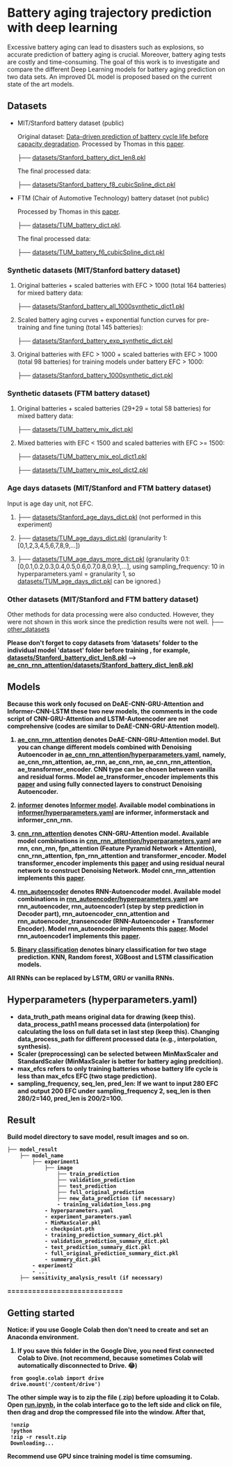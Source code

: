 # Battery aging trajectory prediction with deep learning

Excessive battery aging can lead to disasters such as explosions, so accurate prediction of battery aging is crucial. Moreover, battery aging tests are costly and time-consuming. The goal of this work is to investigate and compare the different Deep Learning models for battery aging prediction on two data sets. An improved DL model is proposed based on the current state of the art models. 

## Datasets
- MIT/Stanford battery dataset (public)
  
  Original dataset: [Data-driven prediction of battery cycle life before capacity degradation](https://data.matr.io/1/projects/5c48dd2bc625d700019f3204). Processed by Thomas in this [paper](https://www.sciencedirect.com/science/article/abs/pii/S2352152X23022399).

  ├── [datasets/Stanford_battery_dict_len8.pkl](./datasets/Stanford_battery_dict_len8.pkl)

  The final processed data:

  ├── [datasets/Stanford_battery_f8_cubicSpline_dict.pkl](./datasets/Stanford_battery_f8_cubicSpline_dict.pkl)

- FTM (Chair of Automotive Technology) battery dataset (not public)
  
  Processed by Thomas in this [paper](https://www.sciencedirect.com/science/article/abs/pii/S2352152X23022399).

  ├── [datasets/TUM_battery_dict.pkl](./datasets/TUM_battery_dict.pkl).

  The final processed data:

  ├── [datasets/TUM_battery_f6_cubicSpline_dict.pkl](./datasets/TUM_battery_f6_cubicSpline_dict.pkl)
  
### Synthetic datasets (MIT/Stanford battery dataset)
1. Original batteries + scaled batteries with EFC > 1000 (total 164 batteries) for mixed battery data: 
   
   ├── [datasets/Stanford_battery_all_1000synthetic_dict1.pkl](./datasets/Stanford_battery_all_1000synthetic_dict1.pkl)
2. Scaled battery aging curves + exponential function curves for pre-training and fine tuning (total 145 batteries):
   
   ├── [datasets/Stanford_battery_exp_synthetic_dict.pkl](./datasets/Stanford_battery_exp_synthetic_dict.pkl)
3. Original batteries with EFC > 1000 + scaled batteries with EFC > 1000 (total 98 batteries) for training models under battery EFC > 1000:
   
   ├── [datasets/Stanford_battery_1000synthetic_dict.pkl](./datasets/Stanford_battery_1000synthetic_dict.pkl)

### Synthetic datasets (FTM battery dataset)
1. Original batteries + scaled batteries (29+29 = total 58 batteries) for mixed battery data:
   
   ├── [datasets/TUM_battery_mix_dict.pkl](./datasets/TUM_battery_mix_dict.pkl)
   
2. Mixed batteries with EFC < 1500 and scaled batteries with EFC >= 1500:
   
   ├── [datasets/TUM_battery_mix_eol_dict1.pkl](./datasets/TUM_battery_mix_eol_dict1.pkl)
   
   ├── [datasets/TUM_battery_mix_eol_dict2.pkl](./datasets/TUM_battery_mix_eol_dict2.pkl)
   
### Age days datasets (MIT/Stanford and FTM battery dataset)
Input is age day unit, not EFC.
1. ├── [datasets/Stanford_age_days_dict.pkl](./datasets/Stanford_age_days_dict.pkl) (not performed in this experiment)

2. ├── [datasets/TUM_age_days_dict.pkl](./datasets/TUM_age_days_dict.pkl) (granularity 1: [0,1,2,3,4,5,6,7,8,9,...])

3. ├── [datasets/TUM_age_days_more_dict.pkl](./datasets/TUM_age_days_more_dict.pkl) (granularity 0.1: [0,0.1,0.2,0.3,0.4,0.5,0.6,0.7,0.8,0.9,1,...], using sampling_frequency: 10 in hyperparameters.yaml = granularity 1, so [datasets/TUM_age_days_dict.pkl](./datasets/TUM_age_days_dict.pkl) can be ignored.)

### Other datasets (MIT/Stanford and FTM battery dataset)
Other methods for data processing were also conducted. However, they were not shown in this work since the prediction results were not well. 
├── [other_datasets](./other_datasets) 

<b> Please don't forget to copy datasets from ‘datasets’ folder to the individual model 'dataset' folder before training <b>, for example, [datasets/Stanford_battery_dict_len8.pkl](./datasets/Stanford_battery_dict_len8.pkl) --> [ae_cnn_rnn_attention/datasets/Stanford_battery_dict_len8.pkl](./ae_cnn_rnn_attention/datasets/Stanford_battery_dict_len8.pkl)

## Models
Because this work only focused on DeAE-CNN-GRU-Attention and Informer-CNN-LSTM these two new models, the comments in the code script of CNN-GRU-Attention and LSTM-Autoencoder are not comprehensive (codes are similar to DeAE-CNN-GRU-Attention model).
1. [ae_cnn_rnn_attention](./ae_cnn_rnn_attention) denotes DeAE-CNN-GRU-Attention model. But you can change different models combined with Denoising Autoencoder in [ae_cnn_rnn_attention/hyperparameters.yaml](./ae_cnn_rnn_attention/hyperparameters.yaml), namely, ae_cnn_rnn_attention, ae_rnn, ae_cnn_rnn, ae_cnn_rnn_attention, ae_transformer_encoder. CNN type can be chosen between vanilla and residual forms. Model ae_transformer_encoder implements this [paper](https://ieeexplore.ieee.org/document/9714323) and using fully connected layers to construct Denoising Autoencoder.
2. [informer](./informer) denotes [Informer model](https://arxiv.org/abs/2012.07436). Available model combinations in [informer/hyperparameters.yaml](./informer/hyperparameters.yaml) are informer, informerstack and informer_cnn_rnn.
3. [cnn_rnn_attention](./cnn_rnn_attention) denotes CNN-GRU-Attention model. Available model combinations in [cnn_rnn_attention/hyperparameters.yaml](./cnn_rnn_attention/hyperparameters.yaml) are rnn, cnn_rnn, fpn_attention (Feature Pyramid Network + Attention), cnn_rnn_attention, fpn_rnn_attention and transformer_encoder. Model transformer_encoder implements this [paper](https://www.mdpi.com/1996-1073/16/17/6328) and using residual neural network to construct Denoising Network. Model cnn_rnn_attention implements this [paper](https://journals.sagepub.com/doi/full/10.1177/17483026221130598).
4. [rnn_autoencoder](./rnn_autoencoder) denotes RNN-Autoencoder model. Available model combinations in [rnn_autoencoder/hyperparameters.yaml](./rnn_autoencoder/hyperparameters.yaml) are rnn_autoencoder, rnn_autoencoder1 (step by step prediction in Decoder part), rnn_autoencoder_cnn_attention and rnn_autoencoder_transencoder (RNN-Autoencoder + Transformer Encoder). Model rnn_autoencoder implements this [paper](https://www.sciencedirect.com/science/article/pii/S0378775321005528). Model rnn_autoencoder1 implements this [paper](https://www.frontiersin.org/articles/10.3389/fenrg.2022.1093667/full).

5. [Binary classification](./classification.ipynb) denotes binary classification for two stage prediction. KNN, Random forest, XGBoost and LSTM classification models.

All RNNs can be replaced by LSTM, GRU or vanilla RNNs.

## Hyperparameters (hyperparameters.yaml)
 - data_truth_path means original data for drawing (keep this). data_process_path1 means processed data (interpolation) for calculating the loss on full data set in last step (keep this). Changing data_process_path for different processed data (e.g., interpolation, synthesis). 
- Scaler (preprocessing) can be selected between MinMaxScaler and StandardScaler (MinMaxScaler is better for battery aging predcition). 
- max_efcs refers to only training batteries whose battery life cycle is less than max_efcs EFC (two stage prediction). 
- sampling_frequency, seq_len, pred_len: If we want to input 280 EFC and output 200 EFC under sampling_frequency 2, seq_len is then 280/2=140, pred_len is 200/2=100.

## Result
Build model directory to save model, result images and so on.
```
├── model_result
    ├── model_name
        ├── experiment1
            ├── image
                ├── train_prediction
                ├── validation_prediction
                ├── test_prediction
                ├── full_original_prediction
                ├── new_data_prediction (if necessary)
                - training_validation_loss.png
            - hyperparameters.yaml
            - experiment_parameters.yaml
            - MinMaxScaler.pkl
            - checkpoint.pth
            - training_prediction_summary_dict.pkl
            - validation_prediction_summary_dict.pkl
            - test_prediction_summary_dict.pkl
            - full_original_prediction_summary_dict.pkl
            - summery_dict.pkl
        - experiment2
        - ...
    ├── sensitivity_analysis_result (if necessary)
```


============================
## Getting started
Notice: if you use Google Colab then don't need to create and set an Anaconda environment.

1. If you save this folder in the Google Dive, you need first connected Colab to Dive. (not recommend, because sometimes Colab will automatically disconnected to Drive. 😂)
```
 from google.colab import drive
 drive.mount('/content/drive')
```
The other simple way is to zip the file (.zip) before uploading it to Colab. Open [run.ipynb](./run.ipynb), in the colab interface go to the left side and click on file, then drag and drop the compressed file into the window. After that,
```
 !unzip 
 !python
 !zip -r result.zip
 Downloading...
```

Recommend use GPU since training model is time comsuming. 



